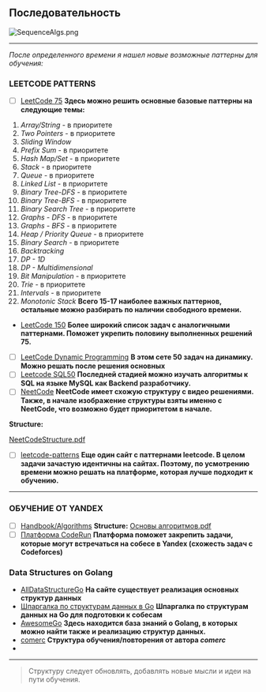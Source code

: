 ## Последовательность

![SequenceAlgs.png](:/4500e1aa235a4aa6b39b8080a1613e11)

***

*После определенного времени я нашел новые возможные паттерны для обучения:*
### LEETCODE PATTERNS

 - [ ] [LeetCode 75](https://leetcode.com/studyplan/leetcode-75/)
 **Здесь можно решить основные базовые паттерны на следующие темы:**
 1. *Array/String* - в приоритете
 2. *Two Pointers*  - в приоритете
 3. *Sliding Window*
 4. *Prefix Sum*  - в приоритете
 5. *Hash Map/Set*  - в приоритете
 6. *Stack*  - в приоритете
 7. *Queue*  - в приоритете
 8. *Linked List*  - в приоритете
 9. *Binary Tree-DFS*  - в приоритете
 10.  *Binary Tree-BFS*  - в приоритете
 11.  *Binary Search Tree*  - в приоритете
 12.  *Graphs - DFS*  - в приоритете
 13.  *Graphs - BFS*  - в приоритете
 14.  *Heap / Priority Queue*  - в приоритете
 15.  *Binary Search*  - в приоритете
 16.  *Backtracking*
 17.  *DP - 1D*
 18.  *DP - Multidimensional*
 19.  *Bit Manipulation*  - в приоритете
 20.  *Trie*  - в приоритете
 21.  *Intervals*  - в приоритете
 22.  *Monotonic Stack*
**Всего 15-17 наиболее важных паттернов, остальные можно разбирать по наличии свободного времени.**
* [LeetCode 150](https://leetcode.com/studyplan/top-interview-150/)
**Более широкий список задач с аналогичными паттернами. Поможет укрепить половину выполненных решений 75.**
 - [ ] [LeetCode Dynamic Programming](https://leetcode.com/studyplan/dynamic-programming/)
**В этом сете 50 задач на динамику. Можно решать после решения основных**
 - [ ] [Leetcode SQL50](https://leetcode.com/studyplan/top-sql-50/) 
**Последней стадией можно изучать алгоритмы к SQL на языке MySQL как Backend разработчику.**
 - [ ] [NeetCode](https://neetcode.io/practice)
 **NeetCode имеет схожую структуру с видео решениями. Также, в начале изображение структуры взяты именно с NeetCode, что возможно будет приоритетом в начале.**
 
 **Structure:**
 

[NeetCodeStructure.pdf](:/f414c6cf889542da81f5febacffda03a)


 - [ ] [leetcode-patterns](https://seanprashad.com/leetcode-patterns/)
 **Еще один сайт с паттернами leetcode. В целом задачи зачастую идентичны на сайтах. Поэтому, по усмотрению времени можно решать на платформе, которая лучше подходит к обучению.**
***
### ОБУЧЕНИЕ ОТ YANDEX 

 - [ ]  [Handbook/Algorithms](https://academy.yandex.ru/handbook/algorithms)
**Structure:**
[Основы алгоритмов.pdf](:/ac6be57a30d94e82a974dd5c6cebf321)
 - [ ] [Платформа CodeRun](https://coderun.yandex.ru/catalog)
**Платформа поможет закрепить задачи, которые могут встречаться на собесе в Yandex (схожесть задач с Codeforces)**

### Data Structures on Golang
 * [AllDataStructureGo](https://golangbyexample.com/all-data-structures-golang/)
 **На сайте существует реализация основных структур данных**
 * [Шпаргалка по структурам данных в Go](https://habr.com/ru/articles/456194/)
 **Шпаргалка по структурам данных на Go для подготовки к собесам**
 * [AwesomeGo](https://github.com/avelino/awesome-go#data-structures)
 **Здесь находится база знаний о Golang, в которых можно найти также и реализацию структур данных.**
 * [comerc](https://github.com/comerc/yandex)
 **Структура обучения/повторения от автора *comerc***
 * 
* * *
>Структуру следует обновлять, добавлять новые мысли и идеи на пути обучения.


